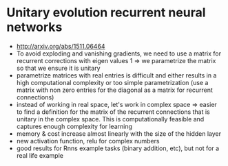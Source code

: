 
# Unitary evolution recurrent neural networks
  * http://arxiv.org/abs/1511.06464
  * To avoid exploding and vanishing gradients, we need to use a matrix for recurrent corrections with eigen values 1 => we parametrize the matrix so that we ensure it is unitary
  * parametrize matrices with real entries is difficult and either results in a high computational complexity or too simple parametrization (use a matrix with non zero entries for the diagonal as a matrix for recurrent connections)
  * instead of working in real space, let's work in complex space => easier to find a definition for the matrix of the recurrent connections that is unitary in the complex space. This is computationally feasible and captures enough complexity for learning
  * memory & cost increase almost linearly with the size of the hidden layer
  * new activation function, relu for complex numbers
  * good results for Rnns example tasks (binary addition, etc), but not for a real life example